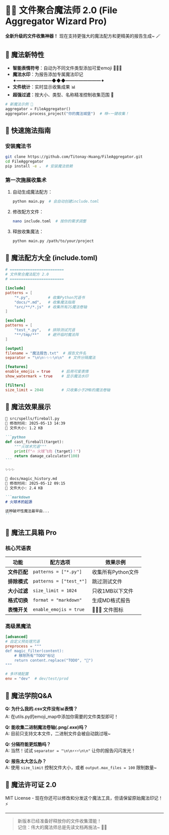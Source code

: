 # 📂✨ 文件聚合魔法师 2.0 (File Aggregator Wizard Pro)

**全新升级的文件收集神器！** 现在支持更强大的魔法配方和更精美的报告生成~ 🪄

## 🎩 魔法新特性

- **智能表情符号**：自动为不同文件类型添加可爱emoji 🐍📜🌐
- **魔法水印**：为报告添加专属魔法印记 ✦━━━━━━━━◆◆◆━━━━━━━━✦
- **文件统计**：实时显示收集成果 📊
- **超强过滤**：按大小、类型、名称精准控制收集范围 🧂

```python
# 新魔法示例 🌟
aggregator = FileAggregator()
aggregator.process_project("你的魔法城堡")  # 咻~一键收集！
```

## 🚀 快速施法指南

### 安装魔法书

```bash
git clone https://github.com/Titonay-Huang/FileAggregator.git
cd FileAggregator
pip install -e .  # 安装魔法依赖
```

### 第一次施展收集术

1. 自动生成魔法配方：
   ```bash
   python main.py  # 会自动创建include.toml
   ```
2. 修改配方文件：
   ```bash
   nano include.toml  # 按你的需求调整
   ```
3. 释放收集魔法：
   ```bash
   python main.py /path/to/your/project
   ```

## 🔮 魔法配方大全 (include.toml)

```toml
# ========================
# 文件聚合魔法配方 2.0
# ========================

[include]
patterns = [
    "*.py",        # 收集Python咒语书
    "docs/*.md",   # 收集魔法指南
    "src/**/*.js"  # 收集所有JS魔法卷轴
]

[exclude]
patterns = [
    "test_*.py",   # 排除测试咒语
    "**/tmp/**"    # 避开临时魔法阵
]

[output]
filename = "魔法报告.txt"  # 报告文件名
separator = "\n\n✨✨✨\n\n"  # 文件分隔魔法

[features]
enable_emojis = true     # 启用可爱表情
show_watermark = true    # 显示魔法水印

[filters]
size_limit = 2048        # 只收集小于2MB的魔法卷轴
```

## 🌈 魔法效果展示

````markdown
🐍 src/spells/fireball.py
📅 修改时间: 2025-05-13 14:39
📏 文件大小: 1.2 KB

```python
def cast_fireball(target):
    """火球术咒语"""
    print(f"🔥 火球飞向 {target}！")
    return damage_calculator(100)
```

✨✨✨

📜 docs/magic_history.md 
📅 修改时间: 2025-05-12 09:15
📏 文件大小: 2.4 KB

```markdown
# 火球术的起源

这种破坏性魔法最早由...
```
````

## 🧰 魔法工具箱 Pro

### 核心咒语表

| 功能 | 配方选项 | 效果示例 |
|------|----------|----------|
| **文件匹配** | `patterns = ["*.py"]` | 收集所有Python文件 |
| **排除模式** | `patterns = ["test_*"]` | 跳过测试文件 |
| **大小过滤** | `size_limit = 1024` | 只收1MB以下文件 |
| **格式切换** | `format = "markdown"` | 生成MD格式报告 |
| **表情开关** | `enable_emojis = true` | 🐍📜🌐 文件图标 |

### 高级黑魔法

```toml
[advanced]
# 自定义预处理咒语
preprocess = """
def magic_filter(content):
    # 移除所有"TODO"标记
    return content.replace("TODO", "🎯")
"""

# 多环境配置
env = "dev"  # dev/test/prod
```

## 🤔 魔法学院Q&A

**Q: 为什么我的.csv文件没有📊表情？**  
A: 在utils.py的emoji_map中添加你需要的文件类型即可！

**Q: 能收集二进制魔法卷轴(.png/.exe)吗？**  
A: 目前只支持文本文件，二进制文件会被自动跳过哦~

**Q: 分隔符能更炫酷吗？**  
A: 当然！试试 `separator = "\n\n⚡⚡⚡\n\n"` 让你的报告闪闪发光！

**Q: 报告太大怎么办？**  
A: 使用 `size_limit` 控制文件大小，或者 `output.max_files = 100` 限制数量~

## 📜 魔法许可证 2.0

MIT License - 现在你还可以修改和分发这个魔法工具，但请保留原始魔法印记！⚡

---

> 新版本已经准备好释放你的文件收集潜能！  
> 记住：伟大的魔法师总是先读文档再施法~ 📖✨

